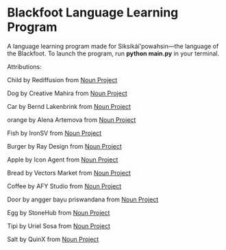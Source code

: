 # Blackfoot Language Learning Program
A language learning program made for Siksikáí'powahsin—the language of the Blackfoot. To launch the program, run **python main.py** in your terminal.

Attributions:

Child by Rediffusion from <a href="https://thenounproject.com/browse/icons/term/child/" target="_blank" title="Child Icons">Noun Project</a>

Dog by Creative Mahira from <a href="https://thenounproject.com/browse/icons/term/dog/" target="_blank" title="Dog Icons">Noun Project</a>

Car by Bernd Lakenbrink from <a href="https://thenounproject.com/browse/icons/term/car/" target="_blank" title="Car Icons">Noun Project</a>

orange by Alena Artemova from <a href="https://thenounproject.com/browse/icons/term/orange/" target="_blank" title="orange Icons">Noun Project</a>

Fish by IronSV from <a href="https://thenounproject.com/browse/icons/term/fish/" target="_blank" title="Fish Icons">Noun Project</a>

Burger by Ray Design from <a href="https://thenounproject.com/browse/icons/term/burger/" target="_blank" title="Burger Icons">Noun Project</a>

Apple by Icon Agent from <a href="https://thenounproject.com/browse/icons/term/apple/" target="_blank" title="Apple Icons">Noun Project</a>

Bread by Vectors Market from <a href="https://thenounproject.com/browse/icons/term/bread/" target="_blank" title="Bread Icons">Noun Project</a>

Coffee by AFY Studio from <a href="https://thenounproject.com/browse/icons/term/coffee/" target="_blank" title="Coffee Icons">Noun Project</a>

Door by angger bayu priswandana from <a href="https://thenounproject.com/browse/icons/term/door/" target="_blank" title="Door Icons">Noun Project</a>

Egg by StoneHub from <a href="https://thenounproject.com/browse/icons/term/egg/" target="_blank" title="Egg Icons">Noun Project</a>

Tipi by Uriel Sosa from <a href="https://thenounproject.com/browse/icons/term/tipi/" target="_blank" title="Tipi Icons">Noun Project</a>

Salt by QuinX from <a href="https://thenounproject.com/browse/icons/term/salt/" target="_blank" title="Salt Icons">Noun Project</a>
